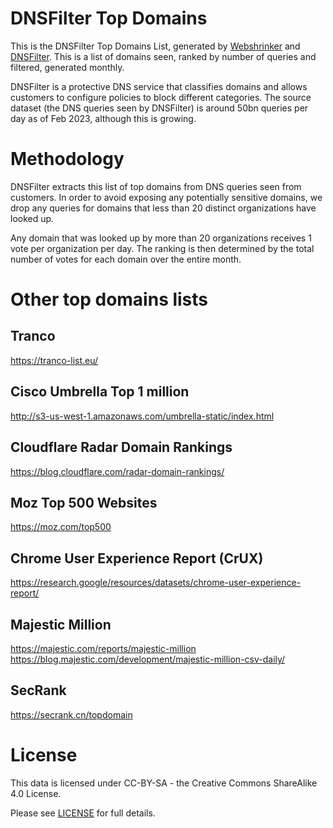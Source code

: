# DNSFilter Top Domains
This is the DNSFilter Top Domains List, generated by [Webshrinker](https://webshrinker.com/) and [DNSFilter](https://dnsfilter.com/). This is a list of domains seen, ranked by number of queries and filtered, generated monthly.

DNSFilter is a protective DNS service that classifies domains and allows customers to configure policies to block different categories. The source dataset (the DNS queries seen by DNSFilter) is around 50bn queries per day as of Feb 2023, although this is growing.

# Methodology
DNSFilter extracts this list of top domains from DNS queries seen from customers. In order to avoid exposing any potentially sensitive domains, we drop any queries for domains that less than 20 distinct organizations have looked up.

Any domain that was looked up by more than 20 organizations receives 1 vote per organization per day. The ranking is then determined by the total number of votes for each domain over the entire month.

# Other top domains lists

## Tranco
https://tranco-list.eu/


## Cisco Umbrella Top 1 million
http://s3-us-west-1.amazonaws.com/umbrella-static/index.html


## Cloudflare Radar Domain Rankings
https://blog.cloudflare.com/radar-domain-rankings/


## Moz Top 500 Websites
https://moz.com/top500


## Chrome User Experience Report (CrUX)
https://research.google/resources/datasets/chrome-user-experience-report/


## Majestic Million
https://majestic.com/reports/majestic-million
https://blog.majestic.com/development/majestic-million-csv-daily/


## SecRank
https://secrank.cn/topdomain


# License

This data is licensed under CC-BY-SA - the Creative Commons ShareAlike 4.0 License.

Please see [LICENSE](LICENSE) for full details.
